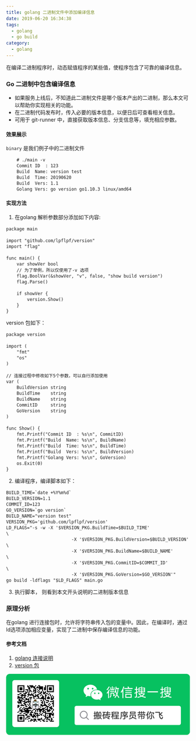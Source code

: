 ```yaml
---
title: golang 二进制文件中添加编译信息
date: 2019-06-20 16:34:38
tags:
  - golang
  - go build
category:
  - golang
---
```


在编译二进制程序时，动态赋值程序的某些值，使程序包含了可靠的编译信息。
<!--more-->

### Go 二进制中包含编译信息
  - 如果服务上线后，不知道此二进制文件是哪个版本产出的二进制，那么本文可以帮助你实现相关的功能。
  - 在二进制代码发布时，传入必要的版本信息，以便日后可查看相关信息。
  - 可用于 git-runner 中，直接获取版本信息、分支信息等，填充相应参数。

#### 效果展示
`binary` 是我们例子中的二进制文件

```shell
    # ./main -v
    Commit ID  : 123
    Build  Name: version test
    Build  Time: 20190620
    Build  Vers: 1.1
    Golang Vers: go version go1.10.3 linux/amd64
```

#### 实现方法
1. 在golang 解析参数部分添加如下内容:

```golang
package main

import "github.com/lpflpf/version"
import "flag"

func main() {
	var showVer bool
	// 为了举例，所以仅使用了-v 选项
	flag.BoolVar(&showVer, "v", false, "show build version")
	flag.Parse()

	if showVer {
		version.Show()
	}
}
```

version 包如下：

```golang
package version

import (
    "fmt"
    "os"
)

// 连接过程中修改如下5个参数，可以自行添加使用
var (
    BuildVersion string
    BuildTime    string
    BuildName    string
    CommitID     string
    GoVersion    string
)

func Show() {
    fmt.Printf("Commit ID  : %s\n", CommitID)
    fmt.Printf("Build  Name: %s\n", BuildName)
    fmt.Printf("Build  Time: %s\n", BuildTime)
    fmt.Printf("Build  Vers: %s\n", BuildVersion)
    fmt.Printf("Golang Vers: %s\n", GoVersion)
    os.Exit(0)
}
```

2. 编译程序，编译脚本如下：

```
BUILD_TIME=`date +%Y%m%d`
BUILD_VERSION=1.1
COMMIT_ID=123
GO_VERSION=`go version`
BUILD_NAME="version test"
VERSION_PKG='github.com/lpflpf/version'
LD_FLAGS="-s -w -X '$VERSION_PKG.BuildTime=$BUILD_TIME'                \
                         -X '$VERSION_PKG.BuildVersion=$BUILD_VERSION' \
                         -X '$VERSION_PKG.BuildName=$BUILD_NAME'       \
                         -X '$VERSION_PKG.CommitID=$COMMIT_ID'         \
                         -X '$VERSION_PKG.GoVersion=$GO_VERSION'"
go build -ldflags "$LD_FLAGS" main.go
```

3. 执行脚本， 则看到本文开头说明的二进制版本信息



### 原理分析
在golang 进行连接包时，允许将字符串传入包的变量中。因此，在编译时，通过ld选项添加相应变量，实现了二进制中保存编译信息的功能。


#### 参考文档
1. [golang 连接说明](https://golang.org/cmd/link/)
2. [version 包](https://github.com/lpflpf/version/)

![](/images/weixin_logo.png)
